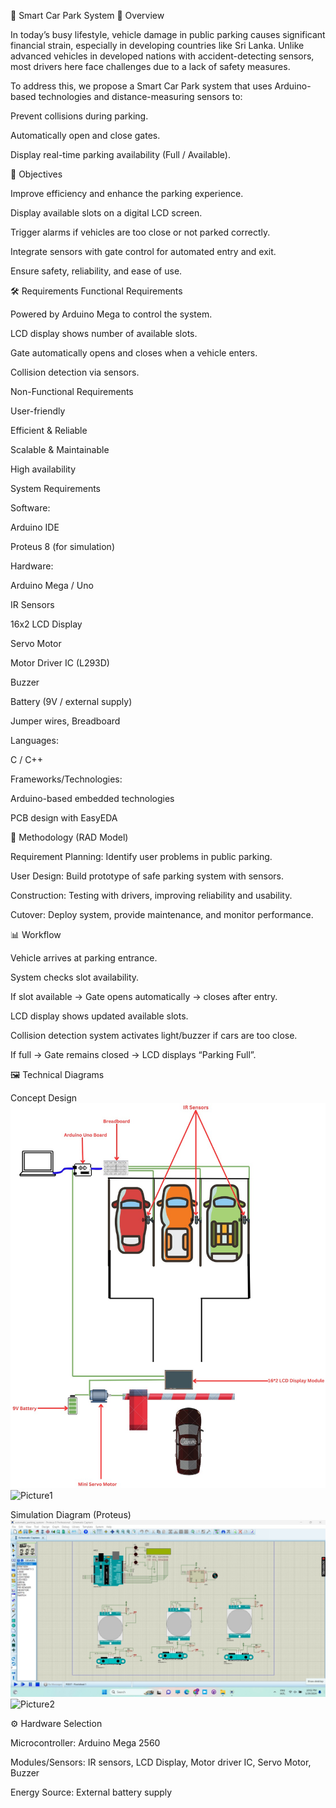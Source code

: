 🚗 Smart Car Park System
📖 Overview

In today’s busy lifestyle, vehicle damage in public parking causes significant financial strain, especially in developing countries like Sri Lanka. Unlike advanced vehicles in developed nations with accident-detecting sensors, most drivers here face challenges due to a lack of safety measures.

To address this, we propose a Smart Car Park system that uses Arduino-based technologies and distance-measuring sensors to:

Prevent collisions during parking.

Automatically open and close gates.

Display real-time parking availability (Full / Available).

🎯 Objectives

Improve efficiency and enhance the parking experience.

Display available slots on a digital LCD screen.

Trigger alarms if vehicles are too close or not parked correctly.

Integrate sensors with gate control for automated entry and exit.

Ensure safety, reliability, and ease of use.

🛠 Requirements
Functional Requirements

Powered by Arduino Mega to control the system.

LCD display shows number of available slots.

Gate automatically opens and closes when a vehicle enters.

Collision detection via sensors.

Non-Functional Requirements

User-friendly

Efficient & Reliable

Scalable & Maintainable

High availability

System Requirements

Software:

Arduino IDE

Proteus 8 (for simulation)

Hardware:

Arduino Mega / Uno

IR Sensors

16x2 LCD Display

Servo Motor

Motor Driver IC (L293D)

Buzzer

Battery (9V / external supply)

Jumper wires, Breadboard

Languages:

C / C++

Frameworks/Technologies:

Arduino-based embedded technologies

PCB design with EasyEDA

🔄 Methodology (RAD Model)

Requirement Planning: Identify user problems in public parking.

User Design: Build prototype of safe parking system with sensors.

Construction: Testing with drivers, improving reliability and usability.

Cutover: Deploy system, provide maintenance, and monitor performance.

📊 Workflow

Vehicle arrives at parking entrance.

System checks slot availability.

If slot available → Gate opens automatically → closes after entry.

LCD display shows updated available slots.

Collision detection system activates light/buzzer if cars are too close.

If full → Gate remains closed → LCD displays “Parking Full”.

🖼 Technical Diagrams

Concept Design
![Concept Design](images/Picture1.png)
<img width="551" height="673" alt="Picture1" src="https://github.com/user-attachments/assets/66cbab98-a1b1-4926-8b0f-a91dabbdcda3" />


Simulation Diagram (Proteus)
![Simulation](images/Picture2.png)
<img width="800" height="450" alt="Picture2" src="https://github.com/user-attachments/assets/6b61dd17-be91-4786-9355-4f76582b94f5" />


⚙️ Hardware Selection

Microcontroller: Arduino Mega 2560

Modules/Sensors: IR sensors, LCD Display, Motor driver IC, Servo Motor, Buzzer

Energy Source: External battery supply

